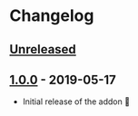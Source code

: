# Changelog

## [Unreleased]

## [1.0.0] - 2019-05-17

* Initial release of the addon 🐣

[Unreleased]: https://github.com/gridonic/statamic-redirects/compare/v1.0.0...HEAD
[1.0.0]: https://github.com/gridonic/statamic-redirects/releases/tag/v1.0.0
